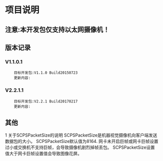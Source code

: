 ﻿# 项目说明

## 注意:本开发包仅支持以太网摄像机！

## 版本记录

### V1.1.0.1

        目标开发包:V1.1.0 Build20150723
        更新内容:

### V2.2.1.1
        目标开发包:V2.2.1 Build20170217
        更新内容:

## 其他
1 关于SCPSPacketSize的说明
        SCPSPacketSize是机器视觉摄像机向客户端发送数据包的大小。
        SCPSPacketSize默认值为8164.
        网卡未开启巨帧或网卡巨帧设置过小或交换机不支持巨帧，会导致摄像机剧烈掉帧丢包。
        SCPSPacketSize设置值大于网卡巨帧设置值会导致图像花屏。



